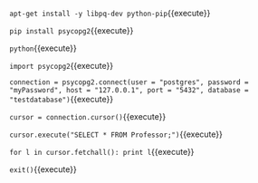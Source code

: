 
``apt-get install -y libpq-dev python-pip``{{execute}}

``pip install psycopg2``{{execute}}

``python``{{execute}}

``import psycopg2``{{execute}}

``connection = psycopg2.connect(user = "postgres", password = "myPassword", host = "127.0.0.1", port = "5432", database = "testdatabase")``{{execute}}

``cursor = connection.cursor()``{{execute}}

``cursor.execute("SELECT * FROM Professor;")``{{execute}}

``for l in cursor.fetchall(): print l``{{execute}}

``exit()``{{execute}}